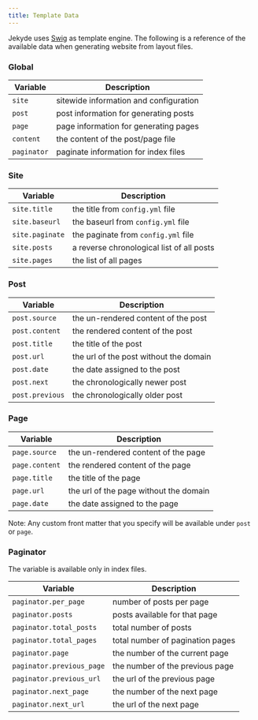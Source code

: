 ```yaml
---
title: Template Data
---
```


Jekyde uses [Swig](http://paularmstrong.github.io/swig/) as template engine. The following is a reference of the available data when generating website from layout files. 

### Global

| Variable | Description |
| -------- | ----------- |
| `site` | sitewide information and configuration |
| `post` | post information for generating posts |
| `page` | page information for generating pages |
| `content` | the content of the post/page file |
| `paginator`| paginate information for index files |

### Site

| Variable | Description |
| -------- | ----------- |
| `site.title` | the title from `config.yml` file |
| `site.baseurl` | the baseurl from `config.yml` file |
| `site.paginate` | the paginate from `config.yml` file |
| `site.posts` | a reverse chronological list of all posts |
| `site.pages` | the list of all pages |

### Post

| Variable | Description |
| -------- | ----------- |
| `post.source` | the un-rendered content of the post |
| `post.content` | the rendered content of the post |
| `post.title` | the title of the post |
| `post.url` | the url of the post without the domain |
| `post.date` | the date assigned to the post |
| `post.next`| the chronologically newer post |
| `post.previous` | the chronologically older post |

### Page

| Variable | Description |
| -------- | ----------- |
| `page.source` | the un-rendered content of the page |
| `page.content` | the rendered content of the page |
| `page.title` | the title of the page |
| `page.url` | the url of the page without the domain |
| `page.date` | the date assigned to the page |

Note: Any custom front matter that you specify will be available under `post` or `page`.

### Paginator

The variable is available only in index files.

| Variable | Description |
| -------- | ----------- |
| `paginator.per_page` | number of posts per page |
| `paginator.posts` | posts available for that page |
| `paginator.total_posts` | total number of posts |
| `paginator.total_pages` | total number of pagination pages |
| `paginator.page` | the number of the current page |
| `paginator.previous_page` | the number of the previous page |
| `paginator.previous_url` | the url of the previous page |
| `paginator.next_page` | the number of the next page |
| `paginator.next_url` | the url of the next page |
